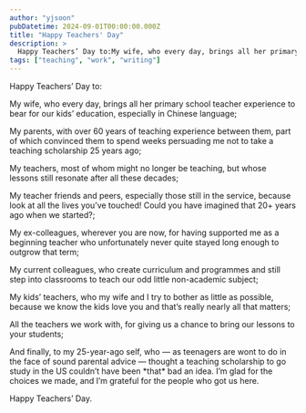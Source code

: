 ```yaml
---
author: "yjsoon"
pubDatetime: 2024-09-01T00:00:00.000Z
title: "Happy Teachers' Day"
description: >
  Happy Teachers’ Day to:My wife, who every day, brings all her primary school teacher experience to bear for our kids’ education, especially in Chinese...
tags: ["teaching", "work", "writing"]
---
```



Happy Teachers’ Day to:  
  
My wife, who every day, brings all her primary school teacher experience to bear for our kids’ education, especially in Chinese language;  
  
My parents, with over 60 years of teaching experience between them, part of which convinced them to spend weeks persuading me not to take a teaching scholarship 25 years ago;  
  
My teachers, most of whom might no longer be teaching, but whose lessons still resonate after all these decades;  
  
My teacher friends and peers, especially those still in the service, because look at all the lives you’ve touched! Could you have imagined that 20+ years ago when we started?;  
  
My ex-colleagues, wherever you are now, for having supported me as a beginning teacher who unfortunately never quite stayed long enough to outgrow that term;  
  
My current colleagues, who create curriculum and programmes and still step into classrooms to teach our odd little non-academic subject;  
  
My kids’ teachers, who my wife and I try to bother as little as possible, because we know the kids love you and that’s really nearly all that matters;  
  
All the teachers we work with, for giving us a chance to bring our lessons to your students;  
  
And finally, to my 25-year-ago self, who — as teenagers are wont to do in the face of sound parental advice — thought a teaching scholarship to go study in the US couldn’t have been \*that\* bad an idea. I’m glad for the choices we made, and I’m grateful for the people who got us here.  
  
Happy Teachers’ Day.
